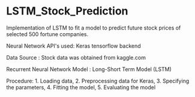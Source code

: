 # LSTM_Stock_Prediction

Implementation of LSTM to fit a model to predict future stock prices of selected 500 fortune companies. 

Neural Network API's used: Keras tensorflow backend

Data Source : Stock data was obtained from kaggle.com 

Recurrent Neural Network Model : Long-Short Term Model (LSTM)

Procedure: 1. Loading data, 2. Preprocessing data for Keras, 3. Specifying the parameters, 4. Fitting the model, 5. Evaluating the model



